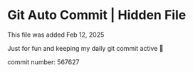 # Git Auto Commit | Hidden File

This file was added Feb 12, 2025

Just for fun and keeping my daily git commit active 🤪

commit number: 567627
